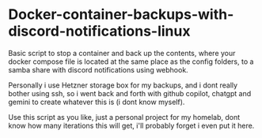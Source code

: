 # Docker-container-backups-with-discord-notifications-linux
Basic script to stop a container and back up the contents, where your docker compose file is located at the same place as the config folders, to a samba share with discord notifications using webhook. 

Personally i use Hetzner storage box for my backups, and i dont really bother using ssh, so i went back and forth with github copilot, chatgpt and gemini to create whatever this is (i dont know myself). 

Use this script as you like, just a personal project for my homelab, dont know how many iterations this will get, i'll probably forget i even put it here.
